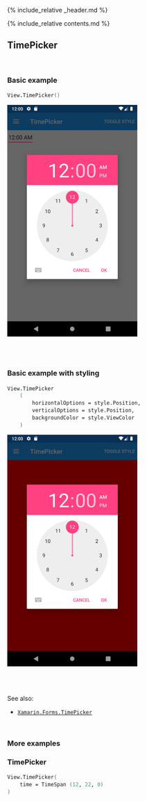 {% include_relative _header.md %}

{% include_relative contents.md %}

TimePicker
--------

<br /> 

### Basic example


```fsharp 
View.TimePicker()
```

<img src="images/views/TimePicker-adr-basic.png" width="300">

<br /> <br /> 

### Basic example with styling

```fsharp 
View.TimePicker
    (
        horizontalOptions = style.Position,
        verticalOptions = style.Position,
        backgroundColor = style.ViewColor
    )
```


<img src="images/views/TimePicker-adr-styled.png" width="300">

<br /> <br /> 

See also:

* [`Xamarin.Forms.TimePicker`](https://docs.microsoft.com/en-us/dotnet/api/Xamarin.Forms.TimePicker)

<br /> 

### More examples

### TimePicker
```fsharp 
View.TimePicker(
    time = TimeSpan (12, 22, 0)                
)
```
